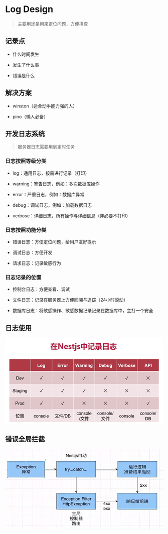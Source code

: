 # Log Design

> 主要用途是用来定位问题，方便排查

## 记录点

- 什么时间发生

- 发生了什么事

- 错误是什么

## 解决方案

- winston（适合动手能力强的人）

- pino（懒人必备）

## 开发日志系统

> 服务器日志需要用到定时任务

### 日志按照等级分类

- log：通用日志，按需进行记录（打印）

- warning：警告日志，例如：多次数据库操作

- error：严重日志，例如：数据库异常

- debug：调试日志，例如：加载数据日志

- verbose：详细日志，所有操作与详细信息（非必要不打印）

### 日志按照功能分类

- 错误日志：方便定位问题，给用户友好提示

- 调试日志：方便开发

- 请求日志：记录敏感行为

### 日志记录的位置

- 控制台日志：方便查看、调试

- 文件日志：记录在服务器上方便回溯与追踪（24小时滚动）

- 数据库日志：将敏感操作、敏感数据记录记录在数据库中，主打一个安全

## 日志使用

![nest-log](./nest-log.png)

## 错误全局拦截

![error-exception](./error-exception.png)
